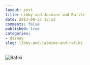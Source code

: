 ```yaml
---
layout: post
title: Libby and Jasmine and Rafiki
date: 2013-09-27 13:53
comments: false
published: true
categories:
- disney
slug: libby-and-jasmine-and-rafiki
---
```

![Rafiki](http://media.eick.us/media/photographs/2013/2013-07-03/photo-1.jpg)
